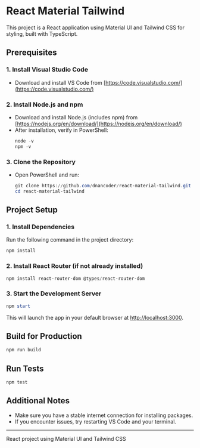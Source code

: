 
# React Material Tailwind

This project is a React application using Material UI and Tailwind CSS for styling, built with TypeScript.

## Prerequisites

### 1. Install Visual Studio Code
- Download and install VS Code from [https://code.visualstudio.com/](https://code.visualstudio.com/)

### 2. Install Node.js and npm
- Download and install Node.js (includes npm) from [https://nodejs.org/en/download/](https://nodejs.org/en/download/)
- After installation, verify in PowerShell:
	```powershell
	node -v
	npm -v
	```

### 3. Clone the Repository
- Open PowerShell and run:
	```powershell
	git clone https://github.com/dnancoder/react-material-tailwind.git
	cd react-material-tailwind
	```

## Project Setup

### 1. Install Dependencies
Run the following command in the project directory:
```powershell
npm install
```

### 2. Install React Router (if not already installed)
```powershell
npm install react-router-dom @types/react-router-dom
```

### 3. Start the Development Server
```powershell
npm start
```
This will launch the app in your default browser at [http://localhost:3000](http://localhost:3000).

## Build for Production
```powershell
npm run build
```

## Run Tests
```powershell
npm test
```

## Additional Notes
- Make sure you have a stable internet connection for installing packages.
- If you encounter issues, try restarting VS Code and your terminal.

---
React project using Material UI and Tailwind CSS

